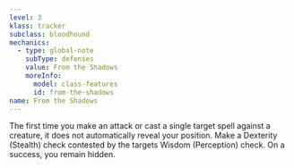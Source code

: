 ```yaml
---
level: 3
klass: tracker
subclass: bloodhound
mechanics:
  - type: global-note
    subType: defenses
    value: From the Shadows
    moreInfo:
      model: class-features
      id: from-the-shadows
name: From the Shadows
---
```

The first time you make an attack or cast a single target spell against a creature, it does not automatically reveal
your position. Make a Dexterity (Stealth) check contested by the targets Wisdom (Perception) check. On a success, you remain hidden.
